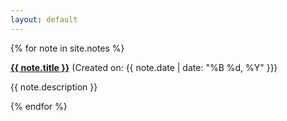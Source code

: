 ```yaml
---
layout: default
---
```


{% for note in site.notes %}
  <div>
    <strong><a href="{{ note.url }}">{{ note.title }}</a></strong> 
    <span>(Created on: {{ note.date | date: "%B %d, %Y" }})</span>
    <p>{{ note.description }}</p>
  </div>
{% endfor %}